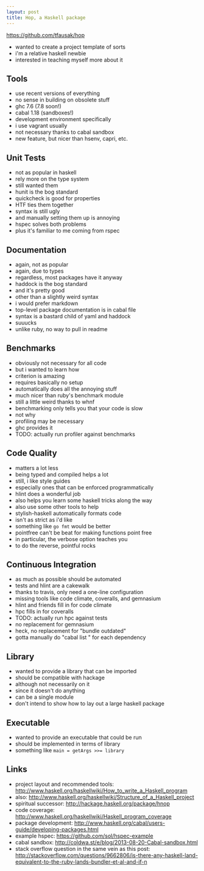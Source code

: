 ```yaml
---
layout: post
title: Hop, a Haskell package
---
```


<https://github.com/tfausak/hop>

-   wanted to create a project template of sorts
-   i'm a relative haskell newbie
-   interested in teaching myself more about it

## Tools

-   use recent versions of everything
-   no sense in building on obsolete stuff
-   ghc 7.6 (7.8 soon!)
-   cabal 1.18 (sandboxes!)
-   development environment specifically
-   i use vagrant usually
-   not necessary thanks to cabal sandbox
-   new feature, but nicer than hsenv, capri, etc.

## Unit Tests

-   not as popular in haskell
-   rely more on the type system
-   still wanted them
-   hunit is the bog standard
-   quickcheck is good for properties
-   HTF ties them together
-   syntax is still ugly
-   and manually setting them up is annoying
-   hspec solves both problems
-   plus it's familiar to me coming from rspec

## Documentation

-   again, not as popular
-   again, due to types
-   regardless, most packages have it anyway
-   haddock is the bog standard
-   and it's pretty good
-   other than a slightly weird syntax
-   i would prefer markdown
-   top-level package documentation is in cabal file
-   syntax is a bastard child of yaml and haddock
-   suuucks
-   unlike ruby, no way to pull in readme

## Benchmarks

-   obviously not necessary for all code
-   but i wanted to learn how
-   criterion is amazing
-   requires basically no setup
-   automatically does all the annoying stuff
-   much nicer than ruby's benchmark module
-   still a little weird thanks to whnf
-   benchmarking only tells you that your code is slow
-   not why
-   profiling may be necessary
-   ghc provides it
-   TODO: actually run profiler against benchmarks

## Code Quality

-   matters a lot less
-   being typed and compiled helps a lot
-   still, i like style guides
-   especially ones that can be enforced programmatically
-   hlint does a wonderful job
-   also helps you learn some haskell tricks along the way
-   also use some other tools to help
-   stylish-haskell automatically formats code
-   isn't as strict as i'd like
-   something like `go fmt` would be better
-   pointfree can't be beat for making functions point free
-   in particular, the verbose option teaches you
-   to do the reverse, pointful rocks

## Continuous Integration

-   as much as possible should be automated
-   tests and hlint are a cakewalk
-   thanks to travis, only need a one-line configuration
-   missing tools like code climate, coveralls, and gemnasium
-   hlint and friends fill in for code climate
-   hpc fills in for coveralls
-   TODO: actually run hpc against tests
-   no replacement for gemnasium
-   heck, no replacement for "bundle outdated"
-   gotta manually do "cabal list <package>" for each dependency

## Library

-   wanted to provide a library that can be imported
-   should be compatible with hackage
-   although not necessarily on it
-   since it doesn't do anything
-   can be a single module
-   don't intend to show how to lay out a large haskell package

## Executable

-   wanted to provide an executable that could be run
-   should be implemented in terms of library
-   something like `main = getArgs >>= library`

## Links

-   project layout and recommended tools: <http://www.haskell.org/haskellwiki/How_to_write_a_Haskell_program>
-   also: <http://www.haskell.org/haskellwiki/Structure_of_a_Haskell_project>
-   spiritual successor: <http://hackage.haskell.org/package/hnop>
-   code coverage: <http://www.haskell.org/haskellwiki/Haskell_program_coverage>
-   package development: <http://www.haskell.org/cabal/users-guide/developing-packages.html>
-   example hspec: <https://github.com/sol/hspec-example>
-   cabal sandbox: <http://coldwa.st/e/blog/2013-08-20-Cabal-sandbox.html>
-   stack overflow question in the same vein as this post: <http://stackoverflow.com/questions/9662806/is-there-any-haskell-land-equivalent-to-the-ruby-lands-bundler-et-al-and-if-n>
